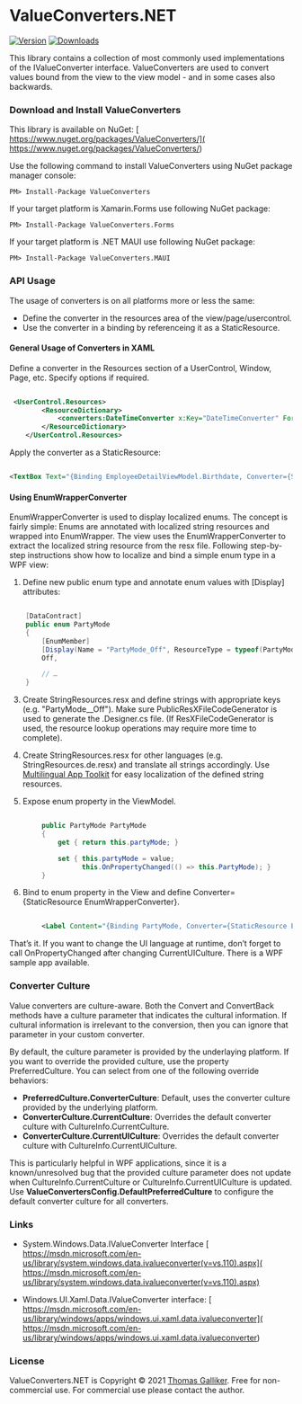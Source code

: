 # ValueConverters.NET 
[![Version](https://img.shields.io/nuget/v/ValueConverters.svg)](https://www.nuget.org/packages/ValueConverters)  [![Downloads](https://img.shields.io/nuget/dt/ValueConverters.svg)](https://www.nuget.org/packages/ValueConverters)

This library contains a collection of most commonly used implementations of the IValueConverter interface. ValueConverters are used to convert values bound from the view to the view model - and in some cases also backwards. 

### Download and Install ValueConverters 

This library is available on NuGet: [ https://www.nuget.org/packages/ValueConverters/]( https://www.nuget.org/packages/ValueConverters/)  

Use the following command to install ValueConverters using NuGet package manager console: 

```PM> Install-Package ValueConverters``` 

If your target platform is Xamarin.Forms use following NuGet package: 

```PM> Install-Package ValueConverters.Forms``` 

If your target platform is .NET MAUI use following NuGet package: 

```PM> Install-Package ValueConverters.MAUI``` 


### API Usage 

The usage of converters is on all platforms more or less the same: 
* Define the converter in the resources area of the view/page/usercontrol. 
* Use the converter in a binding by referenceing  it as a StaticResource. 

#### General Usage of Converters in XAML 

Define a converter in the Resources section of a UserControl, Window, Page, etc. Specify options if required. 

```xml 

 <UserControl.Resources> 
        <ResourceDictionary> 
            <converters:DateTimeConverter x:Key="DateTimeConverter" Format="d" MinValueString="-"/> 
        </ResourceDictionary> 
    </UserControl.Resources> 

``` 

Apply the converter as a StaticResource: 

```xml 

<TextBox Text="{Binding EmployeeDetailViewModel.Birthdate, Converter={StaticResource DateTimeConverter}}"/> 

``` 

#### Using EnumWrapperConverter 

EnumWrapperConverter is used to display localized enums. The concept is fairly simple: Enums are annotated with localized string resources and wrapped into EnumWrapper<TEnumType>. The view uses the EnumWrapperConverter to extract the localized
string resource from the resx file. Following step-by-step instructions show how to localize and bind a simple enum type in a WPF view: 

1) Define new public enum type and annotate enum values with [Display] attributes: 

```cs 

    [DataContract] 
    public enum PartyMode 
    { 
        [EnumMember] 
        [Display(Name = "PartyMode_Off", ResourceType = typeof(PartyModeResources))] 
        Off, 

        // … 
    } 
``` 

3) Create StringResources.resx and define strings with appropriate keys (e.g. "PartyMode__Off"). Make sure PublicResXFileCodeGenerator is used to generate the .Designer.cs file. (If ResXFileCodeGenerator is used, the resource lookup operations may require more time to complete).

4) Create StringResources.resx for other languages (e.g. StringResources.de.resx) and translate all strings accordingly. Use [Multilingual App Toolkit]( https://visualstudiogallery.msdn.microsoft.com/6dab9154-a7e1-46e4-bbfa-18b5e81df520) 
for easy localization of the defined string resources. 

5) Expose enum property in the ViewModel. 

```cs 

        public PartyMode PartyMode 
        { 
            get { return this.partyMode; } 

            set { this.partyMode = value; 
                  this.OnPropertyChanged(() => this.PartyMode); } 
        } 

``` 

6) Bind to enum property in the View and define Converter={StaticResource EnumWrapperConverter}. 

```xml 

        <Label Content="{Binding PartyMode, Converter={StaticResource EnumWrapperConverter}}" /> 

``` 

That’s it. If you want to change the UI language at runtime, don’t forget to call OnPropertyChanged after changing CurrentUICulture. There is a WPF sample app available. 

### Converter Culture
Value converters are culture-aware. Both the Convert and ConvertBack methods have a culture parameter that indicates the cultural information. If cultural information is irrelevant to the conversion, then you can ignore that parameter in your custom converter.

By default, the culture parameter is provided by the underlaying platform. If you want to override the provided culture, use the property PreferredCulture. You can select from one of the following override behaviors:
- **PreferredCulture.ConverterCulture**: Default, uses the converter culture provided by the underlying platform.
- **ConverterCulture.CurrentCulture**: Overrides the default converter culture with CultureInfo.CurrentCulture.
- **ConverterCulture.CurrentUICulture**: Overrides the default converter culture with CultureInfo.CurrentUICulture.

This is particularly helpful in WPF applications, since it is a known/unresolved bug that the provided culture parameter does not update when CultureInfo.CurrentCulture or CultureInfo.CurrentUICulture is updated.
Use **ValueConvertersConfig.DefaultPreferredCulture** to configure the default converter culture for all converters.
 
### Links 

- System.Windows.Data.IValueConverter Interface
[ https://msdn.microsoft.com/en-us/library/system.windows.data.ivalueconverter(v=vs.110).aspx]( https://msdn.microsoft.com/en-us/library/system.windows.data.ivalueconverter(v=vs.110).aspx)  

- Windows.UI.Xaml.Data.IValueConverter interface:
[ https://msdn.microsoft.com/en-us/library/windows/apps/windows.ui.xaml.data.ivalueconverter]( https://msdn.microsoft.com/en-us/library/windows/apps/windows.ui.xaml.data.ivalueconverter)  

### License 
ValueConverters.NET is Copyright &copy; 2021 [Thomas Galliker]( https://ch.linkedin.com/in/thomasgalliker). Free for non-commercial use. For commercial use please contact the author. 
